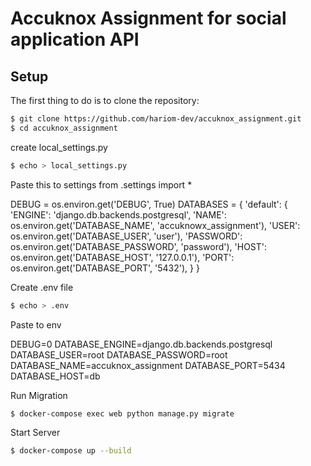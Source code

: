 
# Accuknox Assignment for social application API

## Setup

The first thing to do is to clone the repository:

```sh
$ git clone https://github.com/hariom-dev/accuknox_assignment.git
$ cd accuknox_assignment
```

create local_settings.py

```sh
$ echo > local_settings.py
```
Paste this to settings
from .settings import *

DEBUG = os.environ.get('DEBUG', True)
DATABASES = {
    'default': {
        'ENGINE': 'django.db.backends.postgresql',
        'NAME': os.environ.get('DATABASE_NAME', 'accuknowx_assignment'), 
        'USER': os.environ.get('DATABASE_USER', 'user'),
        'PASSWORD': os.environ.get('DATABASE_PASSWORD', 'password'),
        'HOST': os.environ.get('DATABASE_HOST', '127.0.0.1'), 
        'PORT': os.environ.get('DATABASE_PORT', '5432'),
    }
}


Create .env file

```sh
$ echo > .env
```

Paste to env 

DEBUG=0
DATABASE_ENGINE=django.db.backends.postgresql
DATABASE_USER=root
DATABASE_PASSWORD=root
DATABASE_NAME=accuknox_assignment
DATABASE_PORT=5434
DATABASE_HOST=db




Run Migration

```sh
$ docker-compose exec web python manage.py migrate 
```

Start Server

```sh
$ docker-compose up --build
```